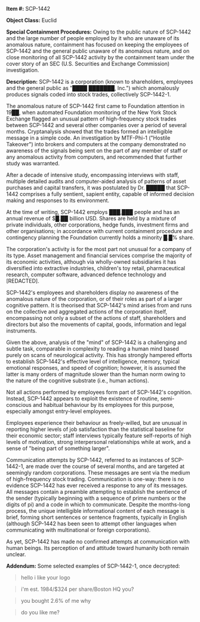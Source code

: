 **Item #:** SCP-1442

**Object Class:** Euclid

**Special Containment Procedures:** Owing to the public nature of SCP-1442 and the large number of people employed by it who are unaware of its anomalous nature, containment has focused on keeping the employees of SCP-1442 and the general public unaware of its anomalous nature, and on close monitoring of all SCP-1442 activity by the containment team under the cover story of an SEC (U.S. Securities and Exchange Commission) investigation.

**Description:** SCP-1442 is a corporation (known to shareholders, employees and the general public as "████ ███████, Inc.") which anomalously produces signals coded into stock trades, collectively SCP-1442-1.

The anomalous nature of SCP-1442 first came to Foundation attention in 19██, when automated Foundation monitoring of the New York Stock Exchange flagged an unusual pattern of high-frequency stock trades between SCP-1442 and several other companies over a period of several months. Cryptanalysis showed that the trades formed an intelligible message in a simple code. An investigation by MTF-Phi-1 ("Hostile Takeover") into brokers and computers at the company demonstrated no awareness of the signals being sent on the part of any member of staff or any anomalous activity from computers, and recommended that further study was warranted.

After a decade of intensive study, encompassing interviews with staff, multiple detailed audits and computer-aided analysis of patterns of asset purchases and capital transfers, it was postulated by Dr. █████ that SCP-1442 comprises a fully sentient, sapient entity, capable of informed decision making and responses to its environment.

At the time of writing, SCP-1442 employs ███,███ people and has an annual revenue of $█.██ billion USD. Shares are held by a mixture of private individuals, other corporations, hedge funds, investment firms and other organisations; in accordance with current containment procedure and contingency planning the Foundation currently holds a minority █.█% share.

The corporation's activity is for the most part not unusual for a company of its type. Asset management and financial services comprise the majority of its economic activities, although via wholly-owned subsidiaries it has diversified into extractive industries, children's toy retail, pharmaceutical research, computer software, advanced defence technology and \[REDACTED\].

SCP-1442's employees and shareholders display no awareness of the anomalous nature of the corporation, or of their roles as part of a larger cognitive pattern. It is theorised that SCP-1442's mind arises from and runs on the collective and aggregated actions of the corporation itself, encompassing not only a subset of the actions of staff, shareholders and directors but also the movements of capital, goods, information and legal instruments.

Given the above, analysis of the "mind" of SCP-1442 is a challenging and subtle task, comparable in complexity to reading a human mind based purely on scans of neurological activity. This has strongly hampered efforts to establish SCP-1442's effective level of intelligence, memory, typical emotional responses, and speed of cognition; however, it is assumed the latter is many orders of magnitude slower than the human norm owing to the nature of the cognitive substrate (i.e., human actions).

Not all actions performed by employees form part of SCP-1442's cognition. Instead, SCP-1442 appears to exploit the existence of routine, semi-conscious and habitual behaviour by its employees for this purpose, especially amongst entry-level employees.

Employees experience their behaviour as freely-willed, but are unusual in reporting higher levels of job satisfaction than the statistical baseline for their economic sector; staff interviews typically feature self-reports of high levels of motivation, strong interpersonal relationships while at work, and a sense of "being part of something larger".

Communication attempts by SCP-1442, referred to as instances of SCP-1442-1, are made over the course of several months, and are targeted at seemingly random corporations. These messages are sent via the medium of high-frequency stock trading. Communication is one-way: there is no evidence SCP-1442 has ever received a response to any of its messages. All messages contain a preamble attempting to establish the sentience of the sender (typically beginning with a sequence of prime numbers or the digits of pi) and a code in which to communicate. Despite the months-long process, the unique intelligible informational content of each message is brief, forming short sentences or sentence fragments, typically in English (although SCP-1442 has been seen to attempt other languages when communicating with multinational or foreign corporations).

As yet, SCP-1442 has made no confirmed attempts at communication with human beings. Its perception of and attitude toward humanity both remain unclear.

**Addendum:** Some selected examples of SCP-1442-1, once decrypted:

> hello i like your logo

> i'm est. 1984/$324 per share/Boston HQ you?

> you bought 2.6% of me why

> do you like me?
